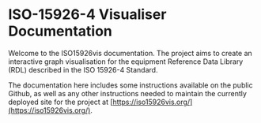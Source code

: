 # ISO-15926-4 Visualiser Documentation

Welcome to the ISO15926vis documentation. The project aims to create an interactive graph visualisation for the equipment Reference Data Library (RDL) described in the ISO 15926-4 Standard.

The documentation here includes some instructions available on the public Github, as well as any other instructions needed to maintain the currently deployed site for the project at [https://iso15926vis.org/](https://iso15926vis.org/).
